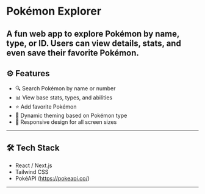 # Pokémon Explorer
A fun web app to explore Pokémon by name, type, or ID. Users can view details, stats, and even save their favorite Pokémon.
---
## ⚙️ Features
- 🔍 Search Pokémon by name or number
- 📊 View base stats, types, and abilities
- ⭐ Add favorite Pokémon
- 🎨 Dynamic theming based on Pokémon type
- 🔄 Responsive design for all screen sizes
---
## 🛠️ Tech Stack
- React / Next.js
- Tailwind CSS
- PokéAPI (https://pokeapi.co/)
---
